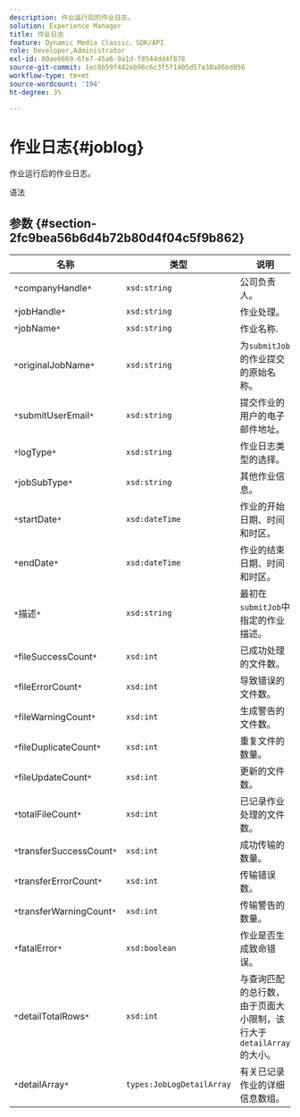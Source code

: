 ```yaml
---
description: 作业运行后的作业日志。
solution: Experience Manager
title: 作业日志
feature: Dynamic Media Classic，SDK/API
role: Developer,Administrator
exl-id: 80ae6669-6fe7-45a6-9a1d-f8544dd4f878
source-git-commit: 1ec8b59f442eb96c6c3f5f1405d57a38a86bd056
workflow-type: tm+mt
source-wordcount: '194'
ht-degree: 3%

---
```


# 作业日志{#joblog}

作业运行后的作业日志。

语法

## 参数 {#section-2fc9bea56b6d4b72b80d4f04c5f9b862}

| 名称 | 类型 | 说明 |
|---|---|---|
| `*`companyHandle`*` | `xsd:string` | 公司负责人。 |
| `*`jobHandle`*` | `xsd:string` | 作业处理。 |
| `*`jobName`*` | `xsd:string` | 作业名称. |
| `*`originalJobName`*` | `xsd:string` | 为`submitJob`的作业提交的原始名称。 |
| `*`submitUserEmail`*` | `xsd:string` | 提交作业的用户的电子邮件地址。 |
| `*`logType`*` | `xsd:string` | 作业日志类型的选择。 |
| `*`jobSubType`*` | `xsd:string` | 其他作业信息。 |
| `*`startDate`*` | `xsd:dateTime` | 作业的开始日期、时间和时区。 |
| `*`endDate`*` | `xsd:dateTime` | 作业的结束日期、时间和时区。 |
| `*`描述`*` | `xsd:string` | 最初在`submitJob`中指定的作业描述。 |
| `*`fileSuccessCount`*` | `xsd:int` | 已成功处理的文件数。 |
| `*`fileErrorCount`*` | `xsd:int` | 导致错误的文件数。 |
| `*`fileWarningCount`*` | `xsd:int` | 生成警告的文件数。 |
| `*`fileDuplicateCount`*` | `xsd:int` | 重复文件的数量。 |
| `*`fileUpdateCount`*` | `xsd:int` | 更新的文件数。 |
| `*`totalFileCount`*` | `xsd:int` | 已记录作业处理的文件数。 |
| `*`transferSuccessCount`*` | `xsd:int` | 成功传输的数量。 |
| `*`transferErrorCount`*` | `xsd:int` | 传输错误数。 |
| `*`transferWarningCount`*` | `xsd:int` | 传输警告的数量。 |
| `*`fatalError`*` | `xsd:boolean` | 作业是否生成致命错误。 |
| `*`detailTotalRows`*` | `xsd:int` | 与查询匹配的总行数，由于页面大小限制，该行大于`detailArray`的大小。 |
| `*`detailArray`*` | `types:JobLogDetailArray` | 有关已记录作业的详细信息数组。 |
